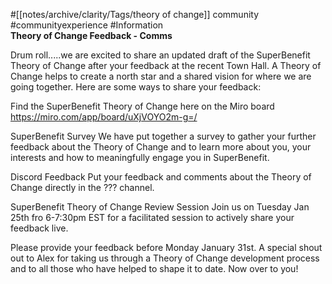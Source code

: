 #[[notes/archive/clarity/Tags/theory of change]] community #communityexperience #Information  
**Theory of Change Feedback - Comms**

Drum roll.....we are excited to share an updated draft of the SuperBenefit Theory of Change after your feedback at the recent Town Hall. A Theory of Change helps to create a north star and a shared vision for where we are going together. Here are some ways to share your feedback:

Find the SuperBenefit Theory of Change here on the Miro board https://miro.com/app/board/uXjVOYO2m-g=/

SuperBenefit Survey
We have put together a survey to gather your further feedback about the Theory of Change and to learn more about you, your interests and how to meaningfully engage you in SuperBenefit.

Discord Feedback
Put your feedback and comments about the Theory of Change directly in the ??? channel.

SuperBenefit Theory of Change Review Session
Join us on Tuesday Jan 25th fro 6-7:30pm EST for a facilitated session to actively share your feedback live.

Please provide your feedback before Monday January 31st. A special shout out to Alex for taking us through a Theory of Change development process and to all those who have helped to shape it to date. Now over to you!